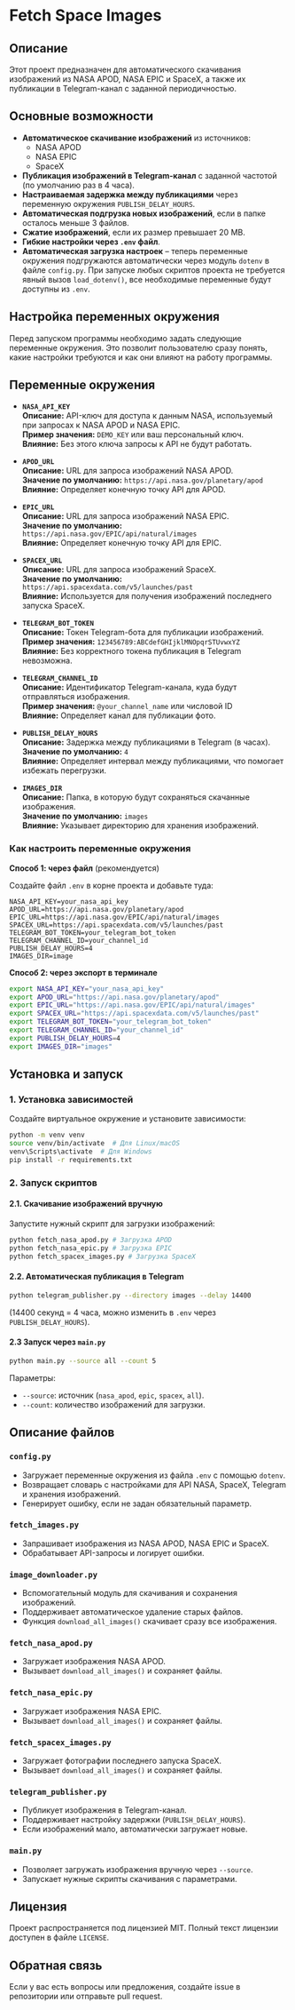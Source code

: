 # Fetch Space Images

## Описание
Этот проект предназначен для автоматического скачивания изображений из NASA APOD, NASA EPIC и SpaceX, а также их публикации в Telegram-канал с заданной периодичностью.

## Основные возможности
- **Автоматическое скачивание изображений** из источников:
  - NASA APOD
  - NASA EPIC
  - SpaceX
- **Публикация изображений в Telegram-канал** с заданной частотой (по умолчанию раз в 4 часа).
- **Настраиваемая задержка между публикациями** через переменную окружения `PUBLISH_DELAY_HOURS`.
- **Автоматическая подгрузка новых изображений**, если в папке осталось меньше 3 файлов.
- **Сжатие изображений**, если их размер превышает 20 MB.
- **Гибкие настройки через `.env` файл**.
- **Автоматическая загрузка настроек** – теперь переменные окружения подгружаются автоматически через модуль `dotenv` в файле `config.py`. При запуске любых скриптов проекта не требуется явный вызов `load_dotenv()`, все необходимые переменные будут доступны из `.env`.

## Настройка переменных окружения

Перед запуском программы необходимо задать следующие переменные окружения. Это позволит пользователю сразу понять, какие настройки требуются и как они влияют на работу программы.

## Переменные окружения

- **`NASA_API_KEY`**  
  **Описание:** API-ключ для доступа к данным NASA, используемый при запросах к NASA APOD и NASA EPIC.  
  **Пример значения:** `DEMO_KEY` или ваш персональный ключ.  
  **Влияние:** Без этого ключа запросы к API не будут работать.

- **`APOD_URL`**  
  **Описание:** URL для запроса изображений NASA APOD.  
  **Значение по умолчанию:** `https://api.nasa.gov/planetary/apod`  
  **Влияние:** Определяет конечную точку API для APOD.

- **`EPIC_URL`**  
  **Описание:** URL для запроса изображений NASA EPIC.  
  **Значение по умолчанию:** `https://api.nasa.gov/EPIC/api/natural/images`  
  **Влияние:** Определяет конечную точку API для EPIC.

- **`SPACEX_URL`**  
  **Описание:** URL для запроса изображений SpaceX.  
  **Значение по умолчанию:** `https://api.spacexdata.com/v5/launches/past`  
  **Влияние:** Используется для получения изображений последнего запуска SpaceX.

- **`TELEGRAM_BOT_TOKEN`**  
  **Описание:** Токен Telegram-бота для публикации изображений.  
  **Пример значения:** `123456789:ABCdefGHIjklMNOpqrSTUvwxYZ`  
  **Влияние:** Без корректного токена публикация в Telegram невозможна.

- **`TELEGRAM_CHANNEL_ID`**  
  **Описание:** Идентификатор Telegram-канала, куда будут отправляться изображения.  
  **Пример значения:** `@your_channel_name` или числовой ID  
  **Влияние:** Определяет канал для публикации фото.

- **`PUBLISH_DELAY_HOURS`**  
  **Описание:** Задержка между публикациями в Telegram (в часах).  
  **Значение по умолчанию:** `4`  
  **Влияние:** Определяет интервал между публикациями, что помогает избежать перегрузки.

- **`IMAGES_DIR`**  
  **Описание:** Папка, в которую будут сохраняться скачанные изображения.  
  **Значение по умолчанию:** `images`  
  **Влияние:** Указывает директорию для хранения изображений.

### **Как настроить переменные окружения**

**Способ 1: через файл** (рекомендуется)

Создайте файл `.env` в корне проекта и добавьте туда:

```dotenv
NASA_API_KEY=your_nasa_api_key
APOD_URL=https://api.nasa.gov/planetary/apod
EPIC_URL=https://api.nasa.gov/EPIC/api/natural/images
SPACEX_URL=https://api.spacexdata.com/v5/launches/past
TELEGRAM_BOT_TOKEN=your_telegram_bot_token
TELEGRAM_CHANNEL_ID=your_channel_id
PUBLISH_DELAY_HOURS=4
IMAGES_DIR=image
```

**Способ 2: через экспорт в терминале**

```sh
export NASA_API_KEY="your_nasa_api_key"
export APOD_URL="https://api.nasa.gov/planetary/apod"
export EPIC_URL="https://api.nasa.gov/EPIC/api/natural/images"
export SPACEX_URL="https://api.spacexdata.com/v5/launches/past"
export TELEGRAM_BOT_TOKEN="your_telegram_bot_token"
export TELEGRAM_CHANNEL_ID="your_channel_id"
export PUBLISH_DELAY_HOURS=4
export IMAGES_DIR="images"
```

## Установка и запуск

### 1. Установка зависимостей
Создайте виртуальное окружение и установите зависимости:
```sh
python -m venv venv
source venv/bin/activate  # Для Linux/macOS
venv\Scripts\activate  # Для Windows
pip install -r requirements.txt
```

### 2. Запуск скриптов

#### 2.1. Скачивание изображений вручную
Запустите нужный скрипт для загрузки изображений:
```sh
python fetch_nasa_apod.py # Загрузка APOD
python fetch_nasa_epic.py # Загрузка EPIC
python fetch_spacex_images.py # Загрузка SpaceX
```

#### 2.2. Автоматическая публикация в Telegram
```sh
python telegram_publisher.py --directory images --delay 14400
```
(14400 секунд = 4 часа, можно изменить в `.env` через `PUBLISH_DELAY_HOURS`).

#### 2.3 Запуск через `main.py`
```sh
python main.py --source all --count 5
```
Параметры:
- `--source`: источник (`nasa_apod`, `epic`, `spacex`, `all`).
- `--count`: количество изображений для загрузки.

## Описание файлов

### `config.py`
- Загружает переменные окружения из файла `.env` с помощью `dotenv`.
- Возвращает словарь с настройками для API NASA, SpaceX, Telegram и хранения изображений.
- Генерирует ошибку, если не задан обязательный параметр.

### `fetch_images.py`
- Запрашивает изображения из NASA APOD, NASA EPIC и SpaceX.
- Обрабатывает API-запросы и логирует ошибки.

### `image_downloader.py`
- Вспомогательный модуль для скачивания и сохранения изображений.
- Поддерживает автоматическое удаление старых файлов.
- Функция `download_all_images()` скачивает сразу все изображения.

### `fetch_nasa_apod.py`
- Загружает изображения NASA APOD.
- Вызывает `download_all_images()` и сохраняет файлы.

### `fetch_nasa_epic.py`
- Загружает изображения NASA EPIC.
- Вызывает `download_all_images()` и сохраняет файлы.

### `fetch_spacex_images.py`
- Загружает фотографии последнего запуска SpaceX.
- Вызывает `download_all_images()` и сохраняет файлы.

### `telegram_publisher.py`
- Публикует изображения в Telegram-канал.
- Поддерживает настройку задержки (`PUBLISH_DELAY_HOURS`).
- Если изображений мало, автоматически загружает новые.

### `main.py`
- Позволяет загружать изображения вручную через `--source`.
- Запускает нужные скрипты скачивания с параметрами.

## Лицензия
Проект распространяется под лицензией MIT. Полный текст лицензии доступен в файле `LICENSE`.

## Обратная связь
Если у вас есть вопросы или предложения, создайте issue в репозитории или отправьте pull request.
